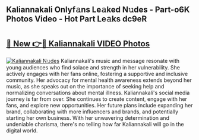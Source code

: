 ## Kaliannakali Onlyf𝚊ns Le𝚊ked N𝚞des - Part-o6K Photos Video - Hot Part Le𝚊ks dc9eR

# <h2><a href="http://ac22340.deff.icu/?id=Kaliannakali">🔗 New 👉🔴 Kaliannakali VIDEO Photos</a></h2>

[![Kaliannakali N𝚞des](https://i.imgur.com/rIISA9y.gif)](http://ac22340.deff.icu/?id=Kaliannakali)
Kaliannakali's music and message resonate with young audiences who find solace and strength in her vulnerability. She actively engages with her fans online, fostering a supportive and inclusive community. Her advocacy for mental health awareness extends beyond her music, as she speaks out on the importance of seeking help and normalizing conversations about mental illness. Kaliannakali's social media journey is far from over. She continues to create content, engage with her fans, and explore new opportunities. Her future plans include expanding her brand, collaborating with more influencers and brands, and potentially starting her own business. With her unwavering determination and undeniable charisma, there's no telling how far Kaliannakali will go in the digital world.
